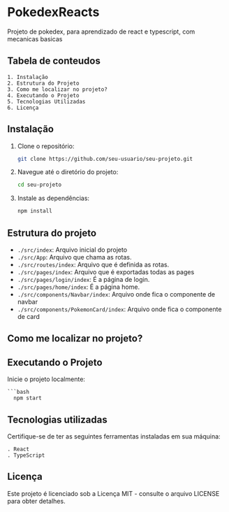 # PokedexReacts

Projeto de pokedex, para aprendizado de react e typescript, com mecanicas basicas

## Tabela de conteudos

    1. Instalação
    2. Estrutura do Projeto
    3. Como me localizar no projeto?
    4. Executando o Projeto
    5. Tecnologias Utilizadas
    6. Licença


## Instalação

1. Clone o repositório:

   ```bash
   git clone https://github.com/seu-usuario/seu-projeto.git

2. Navegue até o diretório do projeto:

   ```bash
   cd seu-projeto

3. Instale as dependências:

   ```bash
   npm install


## Estrutura do projeto

- `./src/index`: Arquivo inicial do projeto
- `./src/App`: Arquivo que chama as rotas.
- `./src/routes/index`: Arquivo que é definida as rotas.
- `./src/pages/index`: Arquivo que é exportadas todas as pages
- `./src/pages/login/index`: É a página de login.
- `./src/pages/home/index`: É a página home.
- `./src/components/Navbar/index`: Arquivo onde fica o componente de navbar
- `./src/components/PokemonCard/index`: Arquivo onde fica o componente de card


## Como me localizar no projeto?


## Executando o Projeto

Inicie o projeto localmente:

    ```bash
      npm start


## Tecnologias utilizadas

Certifique-se de ter as seguintes ferramentas instaladas em sua máquina:

    . React
    . TypeScript


## Licença

Este projeto é licenciado sob a Licença MIT - consulte o arquivo LICENSE para obter detalhes.
